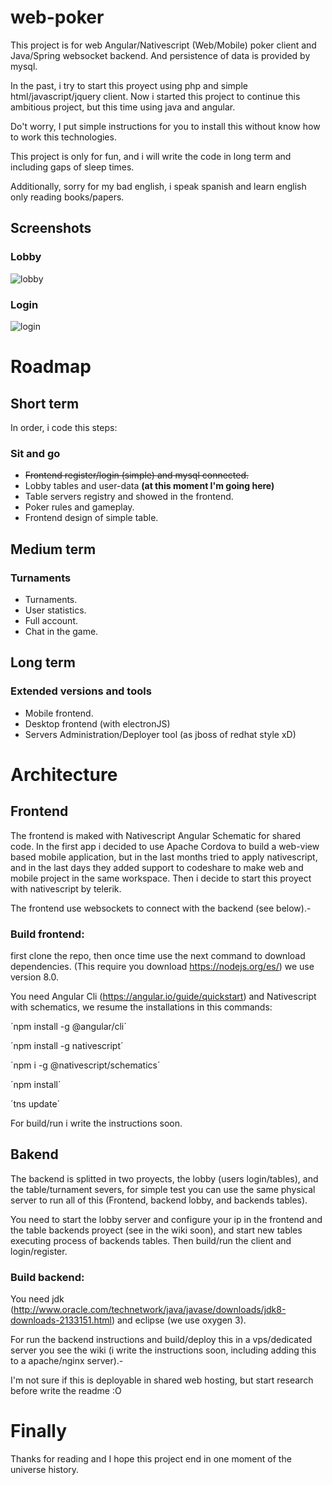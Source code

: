 # web-poker

This project is for web Angular/Nativescript (Web/Mobile) poker client and Java/Spring websocket backend. And persistence of data is provided by mysql.

In the past, i try to start this proyect using php and simple html/javascript/jquery client. Now i started this project to continue this ambitious project, but this time using java and angular.

Do't worry, I put simple instructions for you to install this without know how to work this technologies.

This project is only for fun, and i will write the code in long term and including gaps of sleep times.

Additionally, sorry for my bad english, i speak spanish and learn english only reading books/papers.

## Screenshots

### Lobby

![lobby](https://i.imgur.com/HUCeZBr.png)

### Login

![login](https://i.imgur.com/qaK4Nkv.png)

# Roadmap

## Short term

In order, i code this steps:

### Sit and go

* ~~Frontend register/login (simple) and mysql connected.~~
* Lobby tables and user-data **(at this moment I'm going here)**
* Table servers registry and showed in the frontend.
* Poker rules and gameplay.
* Frontend design of simple table.

## Medium term

### Turnaments

* Turnaments.
* User statistics.
* Full account.
* Chat in the game.

## Long term

### Extended versions and tools

* Mobile frontend.
* Desktop frontend (with electronJS)
* Servers Administration/Deployer tool (as jboss of redhat style xD)

# Architecture

## Frontend

The frontend is maked with Nativescript Angular Schematic for shared code.
In the first app i decided to use Apache Cordova to build a web-view based mobile application, but in the last months tried to apply nativescript, and in the last days they added support to codeshare to make web and mobile project in the same workspace.
Then i decide to start this proyect with nativescript by telerik.

The frontend use websockets to connect with the backend (see below).-

### Build frontend:

first clone the repo, then once time use the next command to download dependencies. (This require you download https://nodejs.org/es/) we use version 8.0.

You need Angular Cli (https://angular.io/guide/quickstart) and Nativescript with schematics, we resume the installations in this commands:

´npm install -g @angular/cli´

´npm install -g nativescript´

´npm i -g @nativescript/schematics´

´npm install´

´tns update´

For build/run i write the instructions soon.

## Bakend

The backend is splitted in two proyects, the lobby (users login/tables), and the table/turnament severs, for simple test you can use the same physical server to run all of this (Frontend, backend lobby, and backends tables).

You need to start the lobby server and configure your ip in the frontend and the table backends proyect (see in the wiki soon), and start new tables executing process of backends tables. Then build/run the client and login/register.

### Build backend:

You need jdk (http://www.oracle.com/technetwork/java/javase/downloads/jdk8-downloads-2133151.html) and eclipse (we use oxygen 3).

For run the backend instructions and build/deploy this in a vps/dedicated server you see the wiki (i write the instructions soon, including adding this to a apache/nginx server).-

I'm not sure if this is deployable in shared web hosting, but start research before write the readme :O

# Finally

Thanks for reading and I hope this project end in one moment of the universe history.
